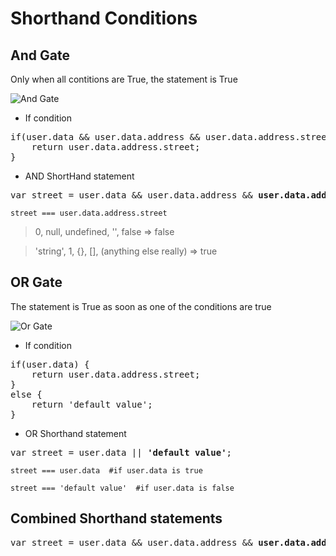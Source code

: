 # Shorthand Conditions 

## And Gate

Only when all contitions are True, the statement is True

![And Gate](https://i.imgur.com/5NtwcuX.png)

- If condition
<pre>
if(user.data && user.data.address && user.data.address.street) {
    return user.data.address.street;
}
</pre>

 - AND ShortHand statement
<pre>
var street = user.data && user.data.address && <b>user.data.address.street</b>
</pre>

```
street === user.data.address.street
```

> 0, null, undefined, '', false => false

> 'string', 1, {}, [], (anything else really) => true


## OR Gate

The statement is True as soon as one of the conditions are true

![Or Gate](https://i.imgur.com/voGLXhJ.png)

- If condition
<pre>
if(user.data) {
    return user.data.address.street;
}
else {
    return 'default value';
}
</pre>

 - OR Shorthand statement
<pre>
var street = user.data || <b>'default value'</b>;
</pre>

```
street === user.data  #if user.data is true
```

```
street === 'default value'  #if user.data is false
```


## Combined Shorthand statements

<pre>
var street = user.data && user.data.address && <b>user.data.address.street</b> || <b>'default value'</b>;
</pre>
